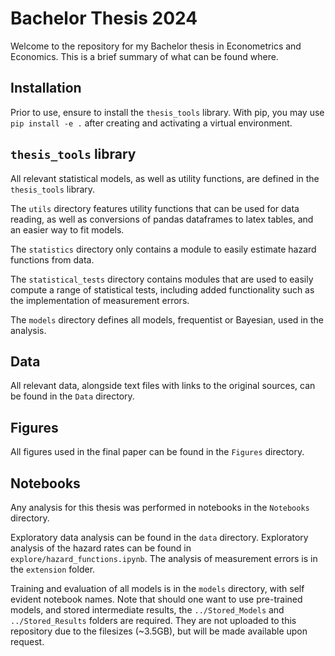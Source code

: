 # Bachelor Thesis 2024

Welcome to the repository for my Bachelor thesis in Econometrics and Economics. This is a brief summary of what can be found where.

## Installation

Prior to use, ensure to install the `thesis_tools` library. With pip, you may use `pip install -e .` after creating and activating a virtual environment.

## `thesis_tools` library
All relevant statistical models, as well as utility functions, are defined in the `thesis_tools` library. 

The `utils` directory features utility functions that can be used for data reading, as well as conversions of pandas dataframes to latex tables, and an easier way to fit models.

The `statistics` directory only contains a module to easily estimate hazard functions from data.

The `statistical_tests` directory contains modules that are used to easily compute a range of statistical tests, including added functionality such as the implementation of measurement errors.

The `models` directory defines all models, frequentist or Bayesian, used in the analysis.

## Data
All relevant data, alongside text files with links to the original sources, can be found in the `Data` directory.

## Figures
All figures used in the final paper can be found in the `Figures` directory.

## Notebooks
Any analysis for this thesis was performed in notebooks in the `Notebooks` directory.

Exploratory data analysis can be found in the `data` directory. Exploratory analysis of the hazard rates can be found in `explore/hazard_functions.ipynb`. The analysis of measurement errors is in the `extension` folder. 

Training and evaluation of all models is in the `models` directory, with self evident notebook names. Note that should one want to use pre-trained models, and stored intermediate results, the `../Stored_Models` and `../Stored_Results` folders are required. They are not uploaded to this repository due to the filesizes (~3.5GB), but will be made available upon request. 


